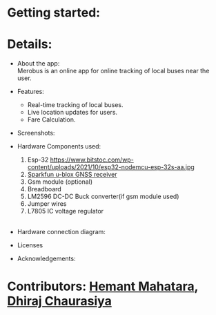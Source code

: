 # Getting started:


# Details:
- About the app:<br>
    Merobus is an online app for online tracking of local buses near the user.<br>

- Features:
    - Real-time tracking of local buses.
    - Live location updates for users.
    - Fare Calculation.<br>

- Screenshots:
      <ss here>

- Hardware Components used: 
  1. Esp-32
      https://www.bitstoc.com/wp-content/uploads/2021/10/esp32-nodemcu-esp-32s-aa.jpg
  3. [Sparkfun u-blox GNSS receiver](https://github.com/sparkfun/SparkFun_u-blox_GNSS_Arduino_Library)
  4. Gsm module (optional)
  5. Breadboard
  6. LM2596 DC-DC Buck converter(if gsm module used)
  7. Jumper wires
  8. L7805 IC voltage regulator<br><br>

- Hardware connection diagram:


- Licenses

- Acknowledgements:

# Contributors: [Hemant Mahatara](https://github.com/mahatarahemant/), [Dhiraj Chaurasiya](https://github.com/dhirajchaurasiya10/) 
